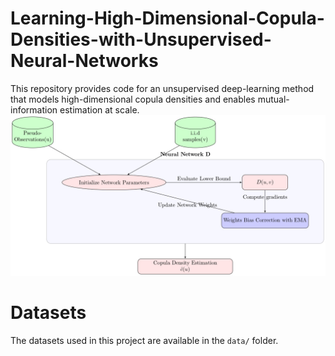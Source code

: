 # Learning-High-Dimensional-Copula-Densities-with-Unsupervised-Neural-Networks
This repository provides code for an unsupervised deep-learning method that models high-dimensional copula densities and enables mutual-information estimation at scale.
![Flowchart](Flowchart.jpg)
# Datasets
The datasets used in this project are available in the `data/` folder.

